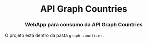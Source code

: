 <h1 align="center">API Graph Countries</h1>
<h3 align="center">WebApp para consumo da API Graph Countries</h3>
<p>
    O projeto está dentro da pasta <code>graph-countries</code>.
</p>
